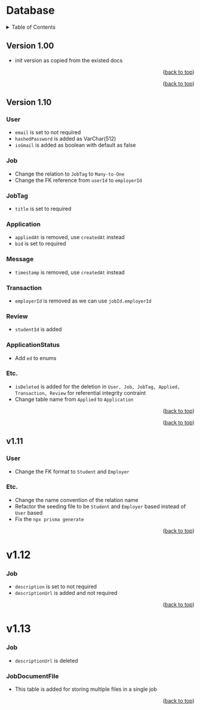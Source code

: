 # Database

<details>
  <summary>Table of Contents</summary>
  <ul>
    <li>
      <a href="#version-10">v1.0</a>
      <ul>
        <li><a href="#version-11">v1.1</a></li>
        <ul>
          <li><a href="#version-111">v1.11</a></li>
          <li><a href="#version-112">v1.12</a></li>
          <li><a href="#version-113">v1.13</a></li>
        </ul>
      </ul>
    </li>
  </ul>
</details>

## Version 1.00

- init version as copied from the existed docs

<p align="right">(<a href="#readme-top">back to top</a>)</p>

<p align="right">(<a href="#readme-top">back to top</a>)</p>

## Version 1.10

### User

- `email` is set to not required
- `hashedPassword` is added as VarChar(512)
- `isGmail` is added as boolean with default as false

### Job

- Change the relation to `JobTag` to `Many-to-One`
- Change the FK reference from `userId` to `employerId`

### JobTag

- `title` is set to required

### Application

- `appliedAt` is removed, use `createdAt` instead
- `bid` is set to required

### Message

- `timestamp` is removed, use `createdAt` instead

### Transaction

- `employerId` is removed as we can use `jobId.employerId`

### Review

- `studentId` is added

### ApplicationStatus

- Add `ed` to enums

### Etc.

- `isDeleted` is added for the deletion in `User, Job, JobTag, Applied, Transaction, Review` for referential integrity contraint
- Change table name from `Applied` to `Application`

<p align="right">(<a href="#readme-top">back to top</a>)</p>

<p align="right">(<a href="#readme-top">back to top</a>)</p>

## v1.11

### User

- Change the FK format to `Student` and `Employer`

### Etc.

- Change the name convention of the relation name
- Refactor the seeding file to be `Student` and `Employer` based instead of `User` based
- Fix the `npx prisma generate`

<p align="right">(<a href="#readme-top">back to top</a>)</p>

# v1.12
### Job
- `description` is set to not required
- `descriptionUrl` is added and not required

<p align="right">(<a href="#readme-top">back to top</a>)</p>

# v1.13
### Job
- `descriptionUrl` is deleted
### JobDocumentFile
- This table is added for storing multiple files in a single job

<p align="right">(<a href="#readme-top">back to top</a>)</p>
